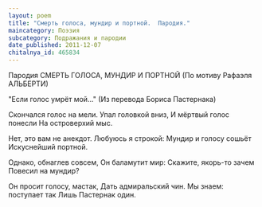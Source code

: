 ```yaml
---
layout: poem
title: "Смерть голоса, мундир и портной.  Пародия."
maincategory: Поэзия
subcategory: Подражания и пародии
date_published: 2011-12-07
chitalnya_id: 465834
---
```




Пародия
СМЕРТЬ ГОЛОСА, МУНДИР И ПОРТНОЙ
(По мотиву Рафаэля АЛЬБЕРТИ)

"Если голос умрёт мой..."
(Из перевода Бориса Пастернака)

Скончался голос на мели.
Упал головкой вниз,
И мёртвый голос понесли
На островерхий мыс.

Нет, это вам не анекдот.
Любуюсь я строкой:
Мундир и голосу сошьёт
Искуснейший портной.

Однако, обнаглев совсем,
Он баламутит мир:
Скажите, якорь-то зачем
Повесил на мундир?

Он просит голосу, мастак,
Дать адмиральский чин.
Мы знаем: поступает так
Лишь Пастернак один.






